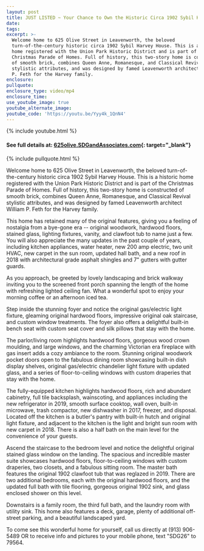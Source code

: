 ```yaml
---
layout: post
title: JUST LISTED ~ Your Chance to Own the Historic Circa 1902 Sybil Harvey House!
date:
tags:
excerpt: >-
  Welcome home to 625 Olive Street in Leavenworth, the beloved
  turn-of-the-century historic circa 1902 Sybil Harvey House. This is a historic
  home registered with the Union Park Historic District and is part of the
  Christmas Parade of Homes. Full of history, this two-story home is constructed
  of smooth brick, combines Queen Anne, Romanesque, and Classical Revival
  stylistic attributes, and was designed by famed Leavenworth architect William
  P. Feth for the Harvey family.
enclosure:
pullquote:
enclosure_type: video/mp4
enclosure_time:
use_youtube_image: true
youtube_alternate_image:
youtube_code: 'https://youtu.be/Yyy4k_1QnN4'
---
```


{% include youtube.html %}

#### **See full details at: [625olive](__notset__)[.SDGandAssociates.com](http://singletree.ihousenet.com/){: target="_blank"}**

{% include pullquote.html %}

Welcome home to 625 Olive Street in Leavenworth, the beloved turn-of-the-century historic circa 1902 Sybil Harvey House. This is a historic home registered with the Union Park Historic District and is part of the Christmas Parade of Homes. Full of history, this two-story home is constructed of smooth brick, combines Queen Anne, Romanesque, and Classical Revival stylistic attributes, and was designed by famed Leavenworth architect William P. Feth for the Harvey family.

This home has retained many of the original features, giving you a feeling of nostalgia from a bye-gone era -- original woodwork, hardwood floors, stained glass, lighting fixtures, vanity, and clawfoot tub to name just a few. You will also appreciate the many updates in the past couple of years, including kitchen appliances, water heater, new 200 amp electric, two unit HVAC, new carpet in the sun room, updated hall bath, and a new roof in 2018 with architectural grade asphalt shingles and 7" gutters with gutter guards.

As you approach, be greeted by lovely landscaping and brick walkway inviting you to the screened front porch spanning the length of the home with refreshing lighted ceiling fan. What a wonderful spot to enjoy your morning coffee or an afternoon iced tea.

Step inside the stunning foyer and notice the original gas/electric light fixture, gleaming original hardwood floors, impressive original oak staircase, and custom window treatments. The foyer also offers a delightful built-in bench seat with custom seat cover and silk pillows that stay with the home.

The parlor/living room highlights hardwood floors, gorgeous wood crown moulding, and large windows, and the charming Victorian era fireplace with gas insert adds a cozy ambiance to the room. Stunning original woodwork pocket doors open to the fabulous dining room showcasing built-in dish display shelves, original gas/electric chandelier light fixture with updated glass, and a series of floor-to-ceiling windows with custom draperies that stay with the home.

The fully-equipped kitchen highlights hardwood floors, rich and abundant cabinetry, full tile backsplash, wainscoting, and appliances including the new refrigerator in 2019, smooth surface cooktop, wall oven, built-in microwave, trash compactor, new dishwasher in 2017, freezer, and disposal. Located off the kitchen is a butler's pantry with built-in hutch and original light fixture, and adjacent to the kitchen is the light and bright sun room with new carpet in 2018. There is also a half bath on the main level for the convenience of your guests.

Ascend the staircase to the bedroom level and notice the delightful original stained glass window on the landing. The spacious and incredible master suite showcases hardwood floors, floor-to-ceiling windows with custom draperies, two closets, and a fabulous sitting room. The master bath features the original 1902 clawfoot tub that was reglazed in 2019. There are two additional bedrooms, each with the original hardwood floors, and the updated full bath with tile flooring, gorgeous original 1902 sink, and glass enclosed shower on this level.

Downstairs is a family room, the third full bath, and the laundry room with utility sink. This home also features a deck, garage, plenty of additional off-street parking, and a beautiful landscaped yard.

To come see this wonderful home for yourself, call us directly at (913) 906-5489 OR to receive info and pictures to your mobile phone, text "SDG26" to 79564.